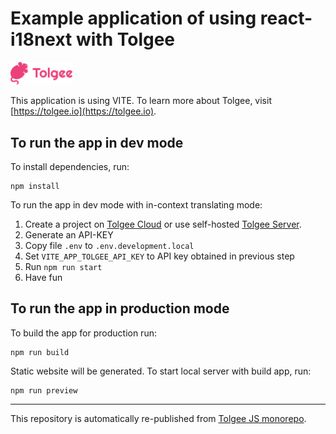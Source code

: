 # Example application of using react-i18next with Tolgee

[<img src="https://raw.githubusercontent.com/tolgee/documentation/main/tolgee_logo_text.svg" alt="Tolgee" width="100" />](https://tolgee.io)

This application is using VITE. To learn more about Tolgee, visit [https://tolgee.io](https://tolgee.io).

## To run the app in dev mode

To install dependencies, run:

    npm install

To run the app in dev mode with in-context translating mode:

1. Create a project on [Tolgee Cloud](https://app.tolgee.io) or use
   self-hosted [Tolgee Server](https://github.com/tolgee/server).
2. Generate an API-KEY
3. Copy file `.env` to `.env.development.local`
4. Set `VITE_APP_TOLGEE_API_KEY` to API key obtained in previous step
5. Run `npm run start`
6. Have fun

## To run the app in production mode

To build the app for production run:

    npm run build

Static website will be generated. To start local server with build app, run:

    npm run preview

---

This repository is automatically re-published from [Tolgee JS monorepo](https://github.com/tolgee/tolgee-js).
